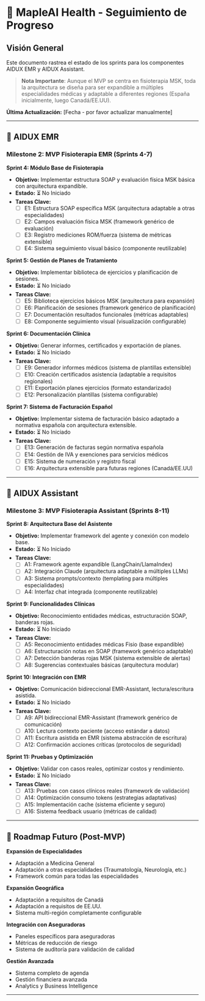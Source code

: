 # 🍁 MapleAI Health - Seguimiento de Progreso

## Visión General

Este documento rastrea el estado de los sprints para los componentes AIDUX EMR y AIDUX Assistant.

> **Nota Importante**: Aunque el MVP se centra en fisioterapia MSK, toda la arquitectura se diseña para ser expandible a múltiples especialidades médicas y adaptable a diferentes regiones (España inicialmente, luego Canadá/EE.UU).

**Última Actualización:** [Fecha - por favor actualizar manualmente]

---

## 🏥 AIDUX EMR

### Milestone 2: MVP Fisioterapia EMR (Sprints 4-7)

**Sprint 4: Módulo Base de Fisioterapia**
*   **Objetivo:** Implementar estructura SOAP y evaluación física MSK básica con arquitectura expandible.
*   **Estado:** ⏳ No Iniciado
*   **Tareas Clave:**
    *   [ ] E1: Estructura SOAP específica MSK (arquitectura adaptable a otras especialidades)
    *   [ ] E2: Campos evaluación física MSK (framework genérico de evaluación)
    *   [ ] E3: Registro mediciones ROM/fuerza (sistema de métricas extensible)
    *   [ ] E4: Sistema seguimiento visual básico (componente reutilizable)

**Sprint 5: Gestión de Planes de Tratamiento**
*   **Objetivo:** Implementar biblioteca de ejercicios y planificación de sesiones.
*   **Estado:** ⏳ No Iniciado
*   **Tareas Clave:**
    *   [ ] E5: Biblioteca ejercicios básicos MSK (arquitectura para expansión)
    *   [ ] E6: Planificación de sesiones (framework genérico de planificación)
    *   [ ] E7: Documentación resultados funcionales (métricas adaptables)
    *   [ ] E8: Componente seguimiento visual (visualización configurable)

**Sprint 6: Documentación Clínica**
*   **Objetivo:** Generar informes, certificados y exportación de planes.
*   **Estado:** ⏳ No Iniciado
*   **Tareas Clave:**
    *   [ ] E9: Generador informes médicos (sistema de plantillas extensible)
    *   [ ] E10: Creación certificados asistencia (adaptable a requisitos regionales)
    *   [ ] E11: Exportación planes ejercicios (formato estandarizado)
    *   [ ] E12: Personalización plantillas (sistema configurable)

**Sprint 7: Sistema de Facturación Español**
*   **Objetivo:** Implementar sistema de facturación básico adaptado a normativa española con arquitectura extensible.
*   **Estado:** ⏳ No Iniciado
*   **Tareas Clave:**
    *   [ ] E13: Generación de facturas según normativa española
    *   [ ] E14: Gestión de IVA y exenciones para servicios médicos
    *   [ ] E15: Sistema de numeración y registro fiscal
    *   [ ] E16: Arquitectura extensible para futuras regiones (Canadá/EE.UU)

---

## 🤖 AIDUX Assistant

### Milestone 3: MVP Fisioterapia Assistant (Sprints 8-11)

**Sprint 8: Arquitectura Base del Asistente**
*   **Objetivo:** Implementar framework del agente y conexión con modelo base.
*   **Estado:** ⏳ No Iniciado
*   **Tareas Clave:**
    *   [ ] A1: Framework agente expandible (LangChain/LlamaIndex)
    *   [ ] A2: Integración Claude (arquitectura adaptable a múltiples LLMs)
    *   [ ] A3: Sistema prompts/contexto (templating para múltiples especialidades)
    *   [ ] A4: Interfaz chat integrada (componente reutilizable)

**Sprint 9: Funcionalidades Clínicas**
*   **Objetivo:** Reconocimiento entidades médicas, estructuración SOAP, banderas rojas.
*   **Estado:** ⏳ No Iniciado
*   **Tareas Clave:**
    *   [ ] A5: Reconocimiento entidades médicas Fisio (base expandible)
    *   [ ] A6: Estructuración notas en SOAP (framework genérico adaptable)
    *   [ ] A7: Detección banderas rojas MSK (sistema extensible de alertas)
    *   [ ] A8: Sugerencias contextuales básicas (arquitectura modular)

**Sprint 10: Integración con EMR**
*   **Objetivo:** Comunicación bidireccional EMR-Assistant, lectura/escritura asistida.
*   **Estado:** ⏳ No Iniciado
*   **Tareas Clave:**
    *   [ ] A9: API bidireccional EMR-Assistant (framework genérico de comunicación)
    *   [ ] A10: Lectura contexto paciente (acceso estándar a datos)
    *   [ ] A11: Escritura asistida en EMR (sistema abstracción de escritura)
    *   [ ] A12: Confirmación acciones críticas (protocolos de seguridad)

**Sprint 11: Pruebas y Optimización**
*   **Objetivo:** Validar con casos reales, optimizar costos y rendimiento.
*   **Estado:** ⏳ No Iniciado
*   **Tareas Clave:**
    *   [ ] A13: Pruebas con casos clínicos reales (framework de validación)
    *   [ ] A14: Optimización consumo tokens (estrategias adaptativas)
    *   [ ] A15: Implementación cache (sistema eficiente y seguro)
    *   [ ] A16: Sistema feedback usuario (métricas de calidad)

---

## 🚀 Roadmap Futuro (Post-MVP)

**Expansión de Especialidades**
* Adaptación a Medicina General
* Adaptación a otras especialidades (Traumatología, Neurología, etc.)
* Framework común para todas las especialidades

**Expansión Geográfica**
* Adaptación a requisitos de Canadá
* Adaptación a requisitos de EE.UU.
* Sistema multi-región completamente configurable

**Integración con Aseguradoras**
* Paneles específicos para aseguradoras
* Métricas de reducción de riesgo
* Sistema de auditoría para validación de calidad

**Gestión Avanzada**
* Sistema completo de agenda
* Gestión financiera avanzada
* Analytics y Business Intelligence

--- 